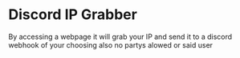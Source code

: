# Discord IP Grabber
By accessing a webpage it will grab your IP and send it to a discord webhook of your choosing
also no partys alowed or said user

